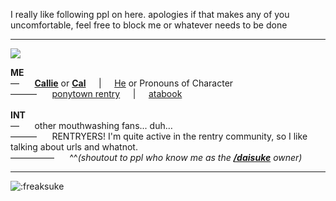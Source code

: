 I really like following ppl on here. apologies if that makes any of you uncomfortable, feel free to block me or whatever needs to be done</br>
***
![](https://i.postimg.cc/N0WzDmr7/mouthwashing.gif)</br>

**ME**</br>
— ⠀⠀<ins>**Callie**</ins> or <ins>**Cal**</ins>⠀⠀|⠀⠀<ins>He</ins> or Pronouns of Character</br>
——— ⠀⠀[ponytown rentry](https://rentry.co/met)⠀⠀|⠀⠀[atabook](https://freaksuke.atabook.org)</br>
</br>
**INT**</br>
— ⠀⠀other mouthwashing fans... duh… </br>
——— ⠀⠀RENTRYERS! I'm quite active in the rentry community, so I like talking about urls and whatnot.</br>
————— ⠀⠀^^*(shoutout to ppl who know me as the [**/daisuke**](https://rentry.co/daisuke) owner)*</br>
***
![:freaksuke](https://count.chiya.dev/get/@:freaksuke)
